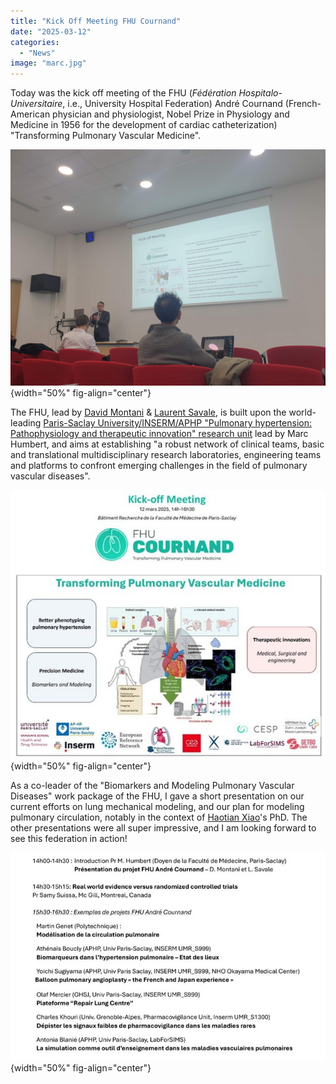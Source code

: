 ```yaml
---
title: "Kick Off Meeting FHU Cournand"
date: "2025-03-12"
categories: 
  - "News"
image: "marc.jpg"
---
```


Today was the kick off meeting of the FHU (_Fédération Hospitalo-Universitaire_, i.e., University Hospital Federation) André Cournand (French-American physician and physiologist, Nobel Prize in Physiology and Medicine in 1956 for the development of cardiac catheterization) "Transforming Pulmonary Vascular Medicine".

![](marc.jpg){width="50%" fig-align="center"}

The FHU, lead by [David Montani](https://www.linkedin.com/in/david-montani-859183119) & [Laurent Savale](https://www.linkedin.com/in/laurent-savale-594754275), is built upon the world-leading [Paris-Saclay University/INSERM/APHP "Pulmonary hypertension: Pathophysiology and therapeutic innovation" research unit](http://www.u999.universite-paris-saclay.fr) lead by Marc Humbert, and aims at establishing "a robust network of clinical teams, basic and translational multidisciplinary research laboratories, engineering teams and platforms to confront emerging challenges in the field of pulmonary vascular diseases".

![](fhu.jpg){width="50%" fig-align="center"}

As a co-leader of the "Biomarkers and Modeling Pulmonary Vascular Diseases" work package of the FHU, I gave a short presentation on our current efforts on lung mechanical modeling, and our plan for modeling pulmonary circulation, notably in the context of [Haotian Xiao](https://www.linkedin.com/in/haotian-xiao-a00771195)'s PhD.
The other presentations were all super impressive, and I am looking forward to see this federation in action!

![](program.jpg){width="50%" fig-align="center"}
